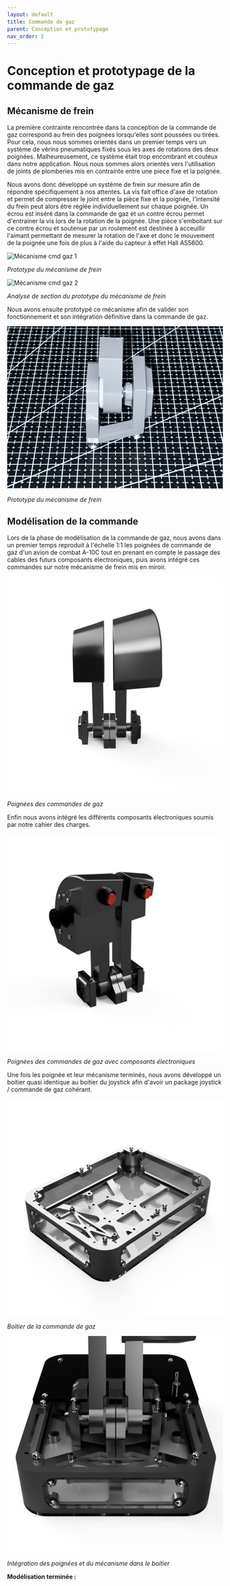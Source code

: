```yaml
---
layout: default
title: Commande de gaz
parent: Conception et prototypage
nav_order: 2
---
```


# Conception et prototypage de la commande de gaz

## Mécanisme de frein

La première contrainte rencontrée dans la conception de la commande de gaz correspond au frein des poignées lorsqu'elles sont poussées ou tirées. Pour cela, nous nous sommes orientés dans un premier temps vers un système de vérins pneumatiques fixés sous les axes de rotations des deux poignées. Malheureusement, ce système était trop encombrant et couteux dans notre application. Nous nous sommes alors orientés vers l'utilisation de joints de plomberies mis en contrainte entre une piece fixe et la poignée. 

Nous avons donc développé un système de frein sur mesure afin de répondre spécifiquement à nos attentes. La vis fait office d'axe de rotation et permet de compresser le joint entre la pièce fixe et la poignée, l'intensité du frein peut alors être réglée individuellement sur chaque poignée. Un écrou est inséré dans la commande de gaz et un contre écrou permet d'entrainer la vis lors de la rotation de la poignée. Une pièce s'emboitant sur ce contre écrou et soutenue par un roulement est destinée à acceuillir l'aimant permettant de mesurer la rotation de l'axe et donc le mouvement de la poignée une fois de plus à l'aide du capteur à effet Hall AS5600.

![Mécanisme cmd gaz 1](..\images\mécanisme_commande_de_gaz.png)

*Prototype du mécanisme de frein*

![Mécanisme cmd gaz 2](..\images\mécanisme_commande_de_gaz_section.png)

*Analyse de section du prototype du mécanisme de frein*

Nous avons ensuite prototypé ce mécanisme afin de valider son fonctionnement et son intégration définitive dans la commande de gaz.

![Mécanisme cmd gaz 3](..\images\IMG_4076.jpg)

*Prototype du mécanisme de frein*

## Modélisation de la commande

Lors de la phase de modélisation de la commande de gaz, nous avons dans un premier temps reproduit à l'échelle 1:1 les poignées de commande de gaz d'un avion de combat A-10C tout en prenant en compte le passage des cables des futurs composants électroniques, puis avons intégré ces commandes sur notre mécanisme de frein mis en miroir.

![cmd gaz 1](..\images\proto_1_2024-Jun-12_09-02-01PM-000_CustomizedView39706856709.png)

*Poignées des commandes de gaz*

Enfin nous avons intégré les différents composants électroniques soumis par notre cahier des charges. 

![cmd gaz 2](..\images\proto_1_2024-Jun-12_09-04-23PM-000_CustomizedView47652743778.png)

*Poignées des commandes de gaz avec composants électroniques*

Une fois les poignée et leur mécanisme terminés, nous avons développé un boitier quasi identique au boitier du joystick afin d'avoir un package joystick / commande de gaz cohérant.

![cmd gaz 3](..\images\proto_1_2024-Jun-12_09-08-41PM-000_CustomizedView34933864181.png)

*Boitier de la commande de gaz*

![cmd gaz 4](..\images\14f5079c-c17f-4ea4-ae73-9d4b9c500ce7.PNG)

*Intégration des poignées et du mécanisme dans le boitier*

**Modélisation terminée :**

